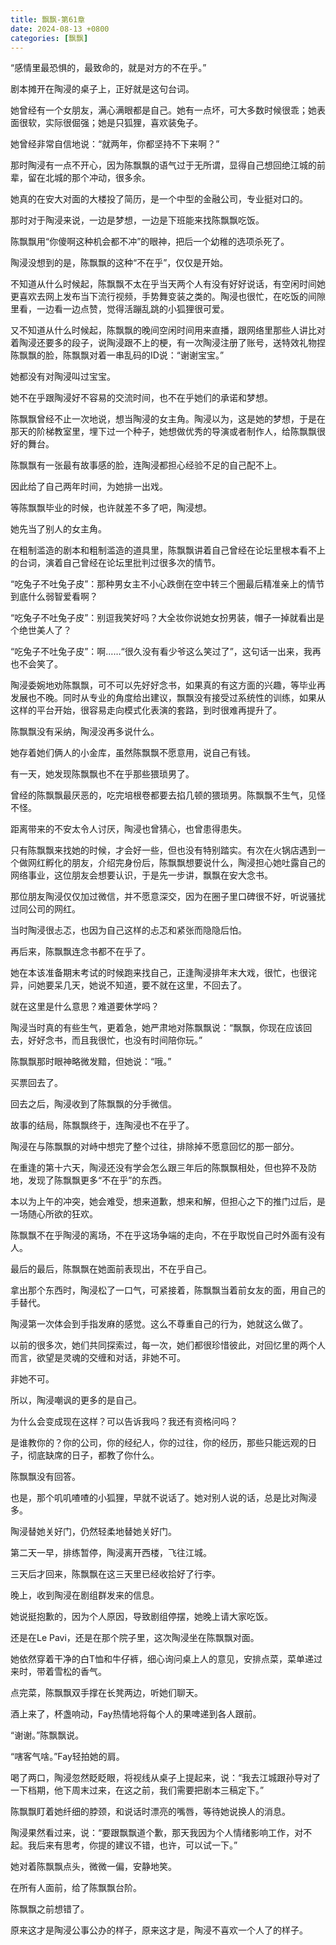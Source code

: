 ```yaml
---
title: 飘飘-第61章
date: 2024-08-13 +0800
categories: [飘飘]
---
```


“感情里最恐惧的，最致命的，就是对方的不在乎。”

剧本摊开在陶浸的桌子上，正好就是这句台词。

她曾经有一个女朋友，满心满眼都是自己。她有一点坏，可大多数时候很乖；她表面很软，实际很倔强；她是只狐狸，喜欢装兔子。

她曾经非常自信地说：“就两年，你都坚持不下来啊？”

那时陶浸有一点不开心，因为陈飘飘的语气过于无所谓，显得自己想回绝江城的前辈，留在北城的那个冲动，很多余。

她真的在安大对面的大楼投了简历，是一个中型的金融公司，专业挺对口的。

那时对于陶浸来说，一边是梦想，一边是下班能来找陈飘飘吃饭。

陈飘飘用“你傻啊这种机会都不冲”的眼神，把后一个幼稚的选项杀死了。

陶浸没想到的是，陈飘飘的这种“不在乎”，仅仅是开始。

不知道从什么时候起，陈飘飘不太在乎当天两个人有没有好好说话，有空闲时间她更喜欢去网上发布当下流行视频，手势舞变装之类的。陶浸也很忙，在吃饭的间隙里看，一边看一边点赞，觉得活蹦乱跳的小狐狸很可爱。

又不知道从什么时候起，陈飘飘的晚间空闲时间用来直播，跟网络里那些人讲比对着陶浸还要多的段子，说陶浸跟不上的梗，有一次陶浸注册了账号，送特效礼物捏陈飘飘的脸，陈飘飘对着一串乱码的ID说：“谢谢宝宝。”

她都没有对陶浸叫过宝宝。

她不在乎跟陶浸好不容易的交流时间，也不在乎她们的承诺和梦想。

陈飘飘曾经不止一次地说，想当陶浸的女主角。陶浸以为，这是她的梦想，于是在那天的阶梯教室里，埋下过一个种子，她想做优秀的导演或者制作人，给陈飘飘很好的舞台。

陈飘飘有一张最有故事感的脸，连陶浸都担心经验不足的自己配不上。

因此给了自己两年时间，为她排一出戏。

等陈飘飘毕业的时候，也许就差不多了吧，陶浸想。

她先当了别人的女主角。

在粗制滥造的剧本和粗制滥造的道具里，陈飘飘讲着自己曾经在论坛里根本看不上的台词，演着自己曾经在论坛里批判过很多次的情节。

“吃兔子不吐兔子皮”：那种男女主不小心跌倒在空中转三个圈最后精准亲上的情节到底什么弱智爱看啊？

“吃兔子不吐兔子皮”：别逗我笑好吗？大全妆你说她女扮男装，帽子一掉就看出是个绝世美人了？

“吃兔子不吐兔子皮”：啊……“很久没有看少爷这么笑过了”，这句话一出来，我再也不会笑了。

陶浸委婉地劝陈飘飘，可不可以先好好念书，如果真的有这方面的兴趣，等毕业再发展也不晚。同时从专业的角度给出建议，飘飘没有接受过系统性的训练，如果从这样的平台开始，很容易走向模式化表演的套路，到时很难再提升了。

陈飘飘没有采纳，陶浸没再多说什么。

她存着她们俩人的小金库，虽然陈飘飘不愿意用，说自己有钱。

有一天，她发现陈飘飘也不在乎那些猥琐男了。

曾经的陈飘飘最厌恶的，吃完培根卷都要去掐几顿的猥琐男。陈飘飘不生气，见怪不怪。

距离带来的不安太令人讨厌，陶浸也曾猜心，也曾患得患失。

只有陈飘飘来找她的时候，才会好一些，但也没有特别踏实。有次在火锅店遇到一个做网红孵化的朋友，介绍完身份后，陈飘飘想要说什么，陶浸担心她吐露自己的网络事业，这位朋友会想要认识，于是先一步讲，飘飘在安大念书。

那位朋友陶浸仅仅加过微信，并不愿意深交，因为在圈子里口碑很不好，听说骚扰过同公司的网红。

当时陶浸很忐忑，也因为自己这样的忐忑和紧张而隐隐后怕。

再后来，陈飘飘连念书都不在乎了。

她在本该准备期末考试的时候跑来找自己，正逢陶浸排年末大戏，很忙，也很诧异，问她要呆几天，她说不知道，要不就在这里，不回去了。

就在这里是什么意思？难道要休学吗？

陶浸当时真的有些生气，更着急，她严肃地对陈飘飘说：“飘飘，你现在应该回去，好好念书，而且我很忙，也没有时间陪你玩。”

陈飘飘那时眼神略微发黯，但她说：“哦。”

买票回去了。

回去之后，陶浸收到了陈飘飘的分手微信。

故事的结局，陈飘飘终于，连陶浸也不在乎了。

陶浸在与陈飘飘的对峙中想完了整个过往，排除掉不愿意回忆的那一部分。

在重逢的第十六天，陶浸还没有学会怎么跟三年后的陈飘飘相处，但也猝不及防地，发现了陈飘飘更多“不在乎”的东西。

本以为上午的冲突，她会难受，想来道歉，想来和解，但担心之下的推门过后，是一场随心所欲的狂欢。

陈飘飘不在乎陶浸的离场，不在乎这场争端的走向，不在乎取悦自己时外面有没有人。

最后的最后，陈飘飘在她面前表现出，不在乎自己。

拿出那个东西时，陶浸松了一口气，可紧接着，陈飘飘当着前女友的面，用自己的手替代。

陶浸第一次体会到手指发麻的感觉。这么不尊重自己的行为，她就这么做了。

以前的很多次，她们共同探索过，每一次，她们都很珍惜彼此，对回忆里的两个人而言，欲望是灵魂的交缠和对话，非她不可。

非她不可。

所以，陶浸嘲讽的更多的是自己。

为什么会变成现在这样？可以告诉我吗？我还有资格问吗？

是谁教你的？你的公司，你的经纪人，你的过往，你的经历，那些只能远观的日子，彻底缺席的日子，都教了你什么。

陈飘飘没有回答。

也是，那个叽叽喳喳的小狐狸，早就不说话了。她对别人说的话，总是比对陶浸多。

陶浸替她关好门，仍然轻柔地替她关好门。

第二天一早，排练暂停，陶浸离开西楼，飞往江城。

三天后才回来，陈飘飘在这三天里已经收拾好了行李。

晚上，收到陶浸在剧组群发来的信息。

她说挺抱歉的，因为个人原因，导致剧组停摆，她晚上请大家吃饭。

还是在Le Pavi，还是在那个院子里，这次陶浸坐在陈飘飘对面。

她依然穿着干净的白T恤和牛仔裤，细心询问桌上人的意见，安排点菜，菜单递过来时，带着雪松的香气。

点完菜，陈飘飘双手撑在长凳两边，听她们聊天。

酒上来了，杯盏响动，Fay热情地将每个人的果啤递到各人跟前。

“谢谢。”陈飘飘说。

“嗐客气啥。”Fay轻拍她的肩。

喝了两口，陶浸忽然眨眨眼，将视线从桌子上提起来，说：“我去江城跟孙导对了一下档期，他下周末过来，在这之前，我们需要把剧本三稿定下。”

陈飘飘盯着她纤细的脖颈，和说话时漂亮的嘴唇，等待她说换人的消息。

陶浸果然看过来，说：“要跟飘飘道个歉，那天我因为个人情绪影响工作，对不起。我后来有思考，你提的建议不错，也许，可以试一下。”

她对着陈飘飘点头，微微一偏，安静地笑。

在所有人面前，给了陈飘飘台阶。

陈飘飘之前想错了。

原来这才是陶浸公事公办的样子，原来这才是，陶浸不喜欢一个人了的样子。

